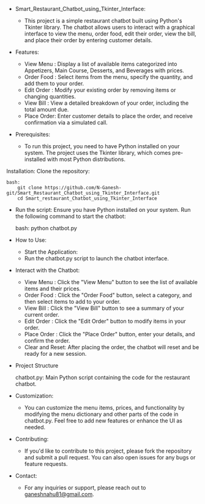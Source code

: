 * Smart_Restaurant_Chatbot_using_Tkinter_Interface:
     * This project is a simple restaurant chatbot built using Python's Tkinter library. The chatbot allows users to interact with a graphical interface to view the menu, order food, edit their order, view the bill, and place their order by entering customer details.

* Features:
     * View Menu  : Display a list of available items categorized into Appetizers, Main Course, Desserts, and Beverages with prices.
     * Order Food : Select items from the menu, specify the quantity, and add them to your order.
     * Edit Order : Modify your existing order by removing items or changing quantities.
     * View Bill  : View a detailed breakdown of your order, including the total amount due.
     * Place Order: Enter customer details to place the order, and receive confirmation via a simulated call.

* Prerequisites:
     * To run this project, you need to have Python installed on your system. The project uses the Tkinter library, which comes pre-installed with most Python distributions.

Installation:
    Clone the repository:
        
    bash:
        git clone https://github.com/N-Ganesh-git/Smart_Restaurant_Chatbot_using_Tkinter_Interface.git
        cd Smart_restaurant_Chatbot_using_Tkinter_Interface

* Run the script:
    Ensure you have Python installed on your system. Run the following command to start the chatbot:

    bash:
        python chatbot.py

* How to Use:
     * Start the Application:
     * Run the chatbot.py script to launch the chatbot interface.

* Interact with the Chatbot:
     * View Menu      : Click the "View Menu" button to see the list of available items and their prices.
     * Order Food     : Click the "Order Food" button, select a category, and then select items to add to your order.
     * View Bill      : Click the "View Bill" button to see a summary of your current order.
     * Edit Order     : Click the "Edit Order" button to modify items in your order.
     * Place Order    : Click the "Place Order" button, enter your details, and confirm the order.
     * Clear and Reset: After placing the order, the chatbot will reset and be ready for a new session.
    
* Project Structure

    chatbot.py: Main Python script containing the code for the restaurant chatbot.

* Customization:
     * You can customize the menu items, prices, and functionality by modifying the menu dictionary and other parts of the code in chatbot.py. Feel free to add new features or enhance the UI as needed.

* Contributing:
     * If you'd like to contribute to this project, please fork the repository and submit a pull request. You can also open issues for any bugs or feature requests.

* Contact:
     * For any inquiries or support, please reach out to ganeshnahu81@gmail.com.

